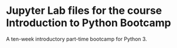 # Jupyter Lab files for the course **Introduction to Python Bootcamp**

A ten-week introductory part-time bootcamp for Python 3.
